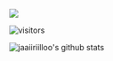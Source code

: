 ![](https://i.imgur.com/IeItZwr.jpg)


![visitors](https://visitor-badge.glitch.me/badge?page_id=jaaiiriillo.jaaiiriilloo)


![jaaiiriilloo's github stats](https://github-readme-stats.vercel.app/api?username=jaaiiriilloo&show_icons=true)